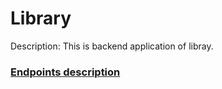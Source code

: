 # Library
Description: This is backend application of libray.

### [Endpoints description](docs/ProductController.md)
